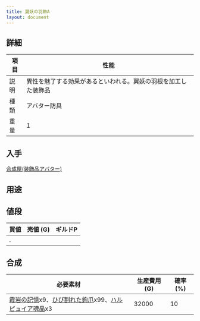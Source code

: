 ```yaml
---
title: 翼妖の羽飾A
layout: document
---
```

## 詳細

|項目|性能|
|---|---|
|説明|異性を魅了する効果があるといわれる。翼妖の羽根を加工した装飾品|
|種類|アバター防具|
|重量|1|

## 入手

[合成屋(装飾品アバター)](合成屋(装飾品アバター))

## 用途

## 値段

|買値|売値 (G)|ギルドP|
|---|---|---|
|.|||

## 合成

|必要素材|生産費用 (G)|確率 (%)|
|---|---|---|
|[霞岩の記憶](霞岩の記憶)x9、[ひび割れた鉤爪](ひび割れた鉤爪)x99、[ハルピュイア魂晶](ハルピュイア魂晶)x3|32000|10|

